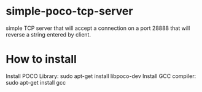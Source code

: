 # simple-poco-tcp-server
simple TCP server that will accept a connection on a port 28888 that will reverse a string entered by client.
# How to install
Install POCO Library: sudo apt-get install libpoco-dev
Install GCC compiler: sudo apt-get install gcc
